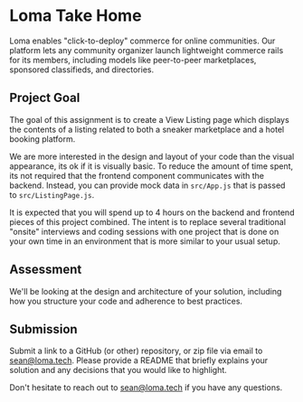 # Loma Take Home
Loma enables "click-to-deploy" commerce for online communities. Our platform lets any community organizer launch lightweight commerce rails for its members, including models like peer-to-peer marketplaces, sponsored classifieds, and directories.

## Project Goal
The goal of this assignment is to create a View Listing page which displays the contents of a listing related to both a sneaker marketplace and a hotel booking platform.

We are more interested in the design and layout of your code than the visual appearance, its ok if it is visually basic. To reduce the amount of time spent, its not required that the frontend component communicates with the backend. Instead, you can provide mock data in `src/App.js` that is passed to `src/ListingPage.js`.

It is expected that you will spend up to 4 hours on the backend and frontend pieces of this project combined. The intent is to replace several traditional "onsite" interviews and coding sessions with one project that is done on your own time in an environment that is more similar to your usual setup.

## Assessment
We'll be looking at the design and architecture of your solution, including how you structure your code and adherence to best practices. 

## Submission
Submit a link to a GitHub (or other) repository, or zip file via email to sean@loma.tech. Please provide a README that briefly explains your solution and any decisions that you would like to highlight.

Don't hesitate to reach out to sean@loma.tech if you have any questions. 
